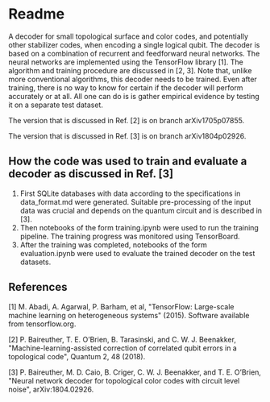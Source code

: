 # Readme

A decoder for small topological surface and color codes, and potentially other stabilizer codes, when encoding a single logical qubit. The decoder is based on a combination of recurrent and feedforward neural networks. The neural networks are implemented using the TensorFlow library [1]. The algorithm and training procedure are discussed in [2, 3]. Note that, unlike more conventional algorithms, this decoder needs to be trained. Even after training, there is no way to know for certain if the decoder will perform accurately or at all. All one can do is is gather empirical evidence by testing it on a separate test dataset.

The version that is discussed in Ref. [2] is on branch arXiv1705p07855.

The version that is discussed in Ref. [3] is on branch arXiv1804p02926.


## How the code was used to train and evaluate a decoder as discussed in Ref. [3]
1) First SQLite databases with data according to the specifications in data_format.md were generated. Suitable pre-processing of the input data was crucial and depends on the quantum circuit and is described in [3].<br>
2) Then notebooks of the form training.ipynb were used to run the training pipeline. The training progress was monitored using TensorBoard.<br>
3) After the training was completed, notebooks of the form evaluation.ipynb were used to evaluate the trained decoder on the test datasets.


## References
[1] M. Abadi, A. Agarwal, P. Barham, et al, "TensorFlow: Large-scale machine learning on heterogeneous systems" (2015). Software available from tensorflow.org.

[2] P. Baireuther, T. E. O’Brien, B. Tarasinski, and C. W. J. Beenakker, "Machine-learning-assisted correction of correlated qubit errors in a topological code", Quantum 2, 48 (2018).

[3] P. Baireuther, M. D. Caio, B. Criger, C. W. J. Beenakker, and T. E. O’Brien, "Neural network decoder for topological color codes with circuit level noise", arXiv:1804.02926.


